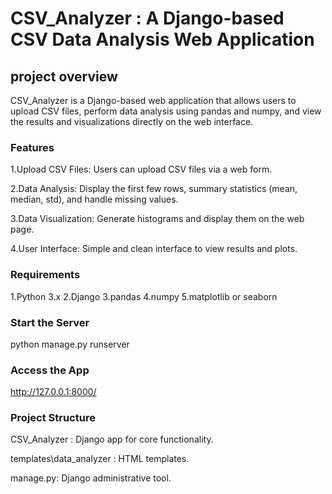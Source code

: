 # CSV_Analyzer : A Django-based CSV Data Analysis Web Application

## project overview
CSV_Analyzer is a Django-based web application that allows users to upload CSV files, perform data analysis using pandas and numpy, and view the results and visualizations directly on the web interface.

### Features
1.Upload CSV Files: Users can upload CSV files via a web form.

2.Data Analysis: Display the first few rows, summary statistics (mean, median, std), and handle missing values.

3.Data Visualization: Generate histograms and display them on the web page.

4.User Interface: Simple and clean interface to view results and plots.


### Requirements
1.Python 3.x
2.Django
3.pandas
4.numpy
5.matplotlib or seaborn

### Start the Server

python manage.py runserver

### Access the App
http://127.0.0.1:8000/

### Project Structure

CSV_Analyzer : Django app for core functionality.

templates\data_analyzer : HTML templates.

manage.py: Django administrative tool.

